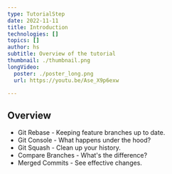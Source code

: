 ```yaml
---
type: TutorialStep
date: 2022-11-11
title: Introduction
technologies: []
topics: []
author: hs
subtitle: Overview of the tutorial
thumbnail: ./thumbnail.png
longVideo:
  poster: ./poster_long.png
  url: https://youtu.be/Ase_X9p6exw

---
```


## Overview

- Git Rebase - Keeping feature branches up to date.
- Git Console - What happens under the hood?
- Git Squash - Clean up your history.
- Compare Branches - What's the difference?
- Merged Commits - See effective changes.
